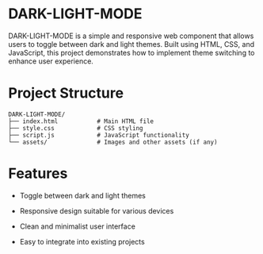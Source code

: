 # DARK-LIGHT-MODE
DARK-LIGHT-MODE is a simple and responsive web component that allows users to toggle between dark and light themes. Built using HTML, CSS, and JavaScript, this project demonstrates how to implement theme switching to enhance user experience.

# Project Structure
```
DARK-LIGHT-MODE/
├── index.html           # Main HTML file
├── style.css            # CSS styling
├── script.js            # JavaScript functionality
└── assets/              # Images and other assets (if any)
```
# Features
- Toggle between dark and light themes

- Responsive design suitable for various devices

- Clean and minimalist user interface

- Easy to integrate into existing projects

